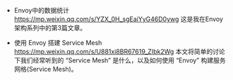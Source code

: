 * Envoy中的数据统计
https://mp.weixin.qq.com/s/YZX_0H_sgEaiYyG46D0ywg
这是我在Envoy架构系列中的第3篇文章。

* 使用 Envoy 搭建 Service Mesh
https://mp.weixin.qq.com/s/U881xi8BR67619_ZIbk2Wg
本文将简单的讨论下我们经常听到的 “Service Mesh” 是什么，以及如何使用 “Envoy” 构建服务网格(Service Mesh)。